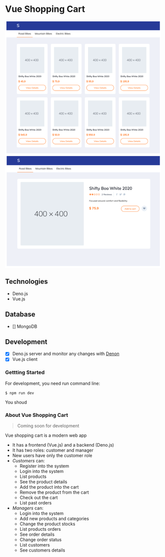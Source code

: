 # Vue Shopping Cart

![](screenshot.png)

## Technologies

- Deno.js
- Vue.js

## Database

- [] MongoDB

## Development

- [x] Deno.js server and monitor any changes with [Denon](https://github.com/denosaurs/denon)
- [x] Vue.js client

### Gettting Started

For development, you need run command line:

```
$ npm run dev
```

You shoud

### About Vue Shopping Cart

> Coming soon for development

Vue shopping cart is a modern web app
- It has a frontend (Vue.js) and a backend (Deno.js)
- It has two roles: customer and manager
- New users have only the customer role
- *Customers* can:
  - Register into the system
  - Login into the system
  - List products
  - See the product details
  - Add the product into the cart
  - Remove the product from the cart
  - Check out the cart
  - List past orders
- *Managers* can:
  - Login into the system
  - Add new products and categories
  - Change the product stocks
  - List products orders
  - See order details
  - Change order status
  - List customers
  - See customers details



